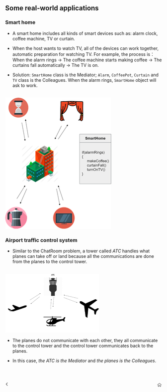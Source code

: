 ## Some real-world applications

### Smart home

- A smart home includes all kinds of smart devices such as: alarm clock, coffee machine, TV or curtain.

- When the host wants to watch TV, all of the devices can work together, automatic preparation for watching TV. For example, the process is：When the alarm rings -> The coffee machine starts making coffee -> The curtains fall automatically -> The TV is on.

- Solution: ```SmartHome``` class is the Mediator; ```Alarm```, ```CoffeePot```, ```Curtain``` and ```TV``` class is the Colleagues. When the alarm rings, ```SmartHome``` object will ask to work.

<br/>

<img src="./../assets/img/05_Smart_Home.png"/>

<br/>

### Airport traffic control system


- Similar to the ChatRoom problem, a tower called *ATC* handles what planes can take off or land because all the communications are done from the planes to the control tower.
  
<br/>

<img width="60%" src="./../assets/img/05_Airport.png"/>

<br/>

- The planes do not communicate with each other, they all communicate to the control tower and the control tower communicates back to the planes.

- In this case, *the ATC is the Mediator* and *the planes is the Colleagues*.

<br/>
<br/>

[<img align="left" width="2%" src="./../assets/icon/previous.png"/>](./P04_Pros_and_Cons.md "Pros and Cons")
[<img align="right" width="3%" src="./../assets/icon/home.png"/>](# "Back to Home")